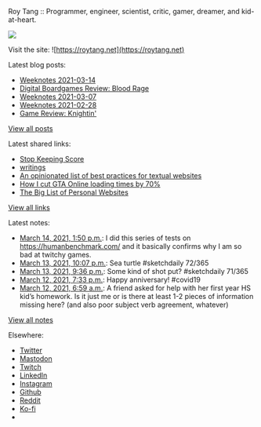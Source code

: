 Roy Tang :: Programmer, engineer, scientist, critic, gamer, dreamer, and kid-at-heart.

![](https://roytang.net/static/img/profile.jpg)

Visit the site: ![https://roytang.net](https://roytang.net)

Latest blog posts:

- [Weeknotes 2021-03-14](https://roytang.net/2021/03/weeknotes-2021-03-14/)
- [Digital Boardgames Review: Blood Rage](https://roytang.net/2021/03/blood-rage/)
- [Weeknotes 2021-03-07](https://roytang.net/2021/03/weeknotes-2021-03-07/)
- [Weeknotes 2021-02-28](https://roytang.net/2021/02/weeknotes-2021-02-28/)
- [Game Review: Knightin&#x27;](https://roytang.net/2021/02/knightin/)

[View all posts](https://roytang.net/blog)

Latest shared links:

- [Stop Keeping Score](https://roytang.net/2021/03/stop-keeping-score/)
- [writings](https://roytang.net/2021/03/writings/)
- [An opinionated list of best practices for textual websites](https://roytang.net/2021/03/an-opinionated-list-of-best-practices-for-textual-websites/)
- [How I cut GTA Online loading times by 70%](https://roytang.net/2021/03/how-i-cut-gta-online-loading-times-by-70/)
- [The Big List of Personal Websites](https://roytang.net/2021/02/the-big-list-of-personal-websites/)

[View all links](https://roytang.net/links)

Latest notes:

- [March 14, 2021, 1:50 p.m.](https://roytang.net/2021/03/1370975568712269828/): I did this series of tests on https://humanbenchmark.com/ and it basically confirms why I am so bad at twitchy games.
- [March 13, 2021, 10:07 p.m.](https://roytang.net/2021/03/1370738330615226368/): Sea turtle #sketchdaily 72/365
- [March 13, 2021, 9:36 p.m.](https://roytang.net/2021/03/1370730440940605445/): Some kind of shot put? #sketchdaily 71/365
- [March 12, 2021, 7:33 p.m.](https://roytang.net/2021/03/1370337073874411525/): Happy anniversary! #covid19
- [March 12, 2021, 6:59 a.m.](https://roytang.net/2021/03/1370147506114289667/): A friend asked for help with her first year HS kid’s homework. Is it just me or is there at least 1-2 pieces of information missing here? (and also poor subject verb agreement, whatever)

[View all notes](https://roytang.net/notes)

Elsewhere:

- [Twitter](https://twitter.com/roytang)
- [Mastodon](https://mastodon.technology/@roytang)
- [Twitch](https://twitch.tv/twitchyroy)
- [LinkedIn](https://www.linkedin.com/in/roytang)
- [Instagram](https://instagram.com/roytang0400)
- [Github](https://github.com/roytang)
- [Reddit](https://reddit.com/u/hungryroy)
- [Ko-fi](https://ko-fi.com/roytang)
- [](mailto:hello@roytang.net)